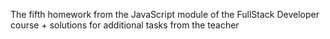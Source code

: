 The fifth homework from the JavaScript module of the FullStack Developer course + solutions for
additional tasks from the teacher
